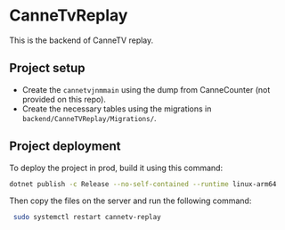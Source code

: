 # CanneTvReplay

This is the backend of CanneTV replay.

## Project setup

- Create the `cannetvjnmmain` using the dump from CanneCounter (not provided on this repo).
- Create the necessary tables using the migrations in `backend/CanneTVReplay/Migrations/`.

## Project deployment

To deploy the project in prod, build it using this command:

```sh
dotnet publish -c Release --no-self-contained --runtime linux-arm64
```

Then copy the files on the server and run the following command:

```sh
 sudo systemctl restart cannetv-replay
```